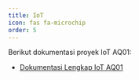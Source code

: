 ```yaml
---
title: IoT
icon: fas fa-microchip
order: 5
---
```


Berikut dokumentasi proyek IoT AQ01:

- [Dokumentasi Lengkap IoT AQ01](/posts/dokumentasi-iot-aq01/)
